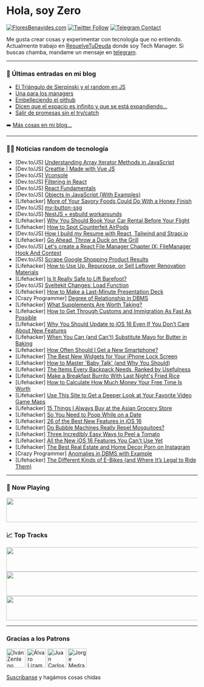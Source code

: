 # Hola, soy Zero

[![FloresBenavides.com](https://img.shields.io/website?down_message=oops&label=MiBlog&style=for-the-badge&up_message=online&url=https%3A%2F%2Ffloresbenavides.com)](https://floresbenavides.com) [![Twitter Follow](https://img.shields.io/twitter/follow/ZeroDragon?color=%231DA1F2&label=Follow&logo=twitter&logoColor=ffffff&style=for-the-badge)](https://twitter.com/zerodragon) [![Telegram Contact](https://img.shields.io/badge/escr%C3%ADbeme-ZeroDragon-%2326A5E4?style=for-the-badge&logo=telegram)](https://t.me/zerodragon)

Me gusta crear cosas y experimentar con tecnología que no entiendo.
Actualmente trabajo en [ResuelveTuDeuda](http://github.com/resuelve) donde soy Tech Manager.
Si buscas chamba, mandame un mensaje en [telegram](https://t.me/zerodragon).

---

### 📕 Últimas entradas en mi blog
<!-- BLOG-POST-LIST:START -->
- [El Triángulo de Sierpinski y el random en JS](https://floresbenavides.com/el-triangulo-de-sierpinski-y-el-random-en-js/)
- [Una para los managers](https://floresbenavides.com/una-para-los-managers/)
- [Embelleciendo el github](https://floresbenavides.com/embelleciendo-el-github/)
- [Dicen que el espacio es infinito y que se está expandiendo…](https://floresbenavides.com/dicen-que-el-espacio-es-infinito-y-que-se-esta-expandiendo/)
- [Salir de promesas sin el try/catch](https://floresbenavides.com/salir-de-promesas-sin-el-try-catch/)
<!-- BLOG-POST-LIST:END -->

➡️ [Más cosas en mi blog...](https://floresbenavides.com)

---

### 👨‍💻 Noticias random de tecnología
<!-- TECH-POSTS:START -->
- [Dev.to/JS] [Understanding Array Iterator Methods in JavaScript](https://dev.to/jamelse/understanding-array-iterator-methods-in-javascript-1k9a)
- [Dev.to/JS] [Creattie | Made with Vue JS](https://dev.to/madewithjavascript/creattie-made-with-vue-js-3jdj)
- [Dev.to/JS] [Vconsole](https://dev.to/haikelfazzani/vconsole-4omp)
- [Dev.to/JS] [Filtering in React](https://dev.to/loganlampton/filtering-in-react-5gbp)
- [Dev.to/JS] [React Fundamentals](https://dev.to/datsfilipe/react-fundamentals-208l)
- [Dev.to/JS] [Objects in JavaScript &lpar;With Examples&rpar;](https://dev.to/rembertdesigns/objects-in-javascript-with-examples-5e4p)
- [Lifehacker] [More of Your Savory Foods Could Do With a Honey Finish](https://lifehacker.com/more-of-your-savory-foods-could-do-with-a-honey-finish-1849532197)
- [Dev.to/JS] [my-button-ssg](https://dev.to/lostbutton/my-button-ssg-3e4g)
- [Dev.to/JS] [NestJS + esbuild workarounds](https://dev.to/antongolub/nestjs-esbuild-workarounds-99i)
- [Lifehacker] [Why You Should Book Your Car Rental Before Your Flight](https://lifehacker.com/why-you-should-book-your-car-rental-before-your-flight-1849529569)
- [Lifehacker] [How to Spot Counterfeit AirPods](https://lifehacker.com/how-to-spot-counterfeit-airpods-1849530662)
- [Dev.to/JS] [How I build my Resume with React, Tailwind and Strapi.io](https://dev.to/mkds17/how-i-build-my-resume-with-react-tailwind-and-strapiio-4526)
- [Lifehacker] [Go Ahead, Throw a Duck on the Grill](https://lifehacker.com/go-ahead-throw-a-duck-on-the-grill-1849527371)
- [Dev.to/JS] [Let&#39;s create a React File Manager Chapter IX: FileManager Hook And Context](https://dev.to/hassanzohdy/lets-create-a-react-file-manager-chapter-ix-filemanager-hook-and-context-3g3f)
- [Dev.to/JS] [Scrape Google Shopping Product Results](https://dev.to/darshan0_1/scrape-google-shopping-product-results-43l7)
- [Lifehacker] [How to Use Up, Repurpose, or Sell Leftover Renovation Materials](https://lifehacker.com/how-to-use-up-repurpose-or-sell-leftover-renovation-m-1849530271)
- [Lifehacker] [Is It Really Safe to Lift Barefoot?](https://lifehacker.com/is-it-really-safe-to-lift-barefoot-1849530787)
- [Dev.to/JS] [Sveltekit Changes: Load Function](https://dev.to/theether0/sveltekit-load-function-behavior-changes-3kb6)
- [Lifehacker] [How to Make a Last-Minute Presentation Deck](https://lifehacker.com/how-to-make-a-last-minute-presentation-deck-1849530466)
- [Crazy Programmer] [Degree of Relationship in DBMS](https://www.thecrazyprogrammer.com/2022/09/degree-of-relationship-in-dbms.html)
- [Lifehacker] [What Supplements Are Worth Taking?](https://lifehacker.com/what-supplements-are-worth-taking-1849530535)
- [Lifehacker] [How to Get Through Customs and Immigration As Fast As Possible](https://lifehacker.com/how-to-get-through-customs-and-immigration-as-fast-as-p-1849529966)
- [Lifehacker] [Why You Should Update to iOS 16 Even If You Don’t Care About New Features](https://lifehacker.com/why-you-should-update-to-ios-16-even-if-you-don-t-care-1849529931)
- [Lifehacker] [When You Can &lpar;and Can&#39;t&rpar; Substitute Mayo for Butter in Baking](https://lifehacker.com/when-you-can-and-cant-substitute-mayo-for-butter-in-b-1849529733)
- [Lifehacker] [How Often Should I Get a New Smartphone?](https://lifehacker.com/how-often-should-i-get-a-new-smartphone-1849530035)
- [Lifehacker] [The Best New Widgets for Your iPhone Lock Screen](https://lifehacker.com/the-best-new-widgets-for-your-iphone-lock-screen-1849528791)
- [Lifehacker] [How to Master &#39;Baby Talk&#39; &lpar;and Why You Should&rpar;](https://lifehacker.com/how-to-master-baby-talk-and-why-you-should-1849528951)
- [Lifehacker] [The Items Every Backpack Needs, Ranked by Usefulness](https://lifehacker.com/the-items-every-backpack-needs-ranked-by-usefulness-1849525349)
- [Lifehacker] [Make a Breakfast Burrito With Last Night&#39;s Fried Rice](https://lifehacker.com/make-a-breakfast-burrito-with-last-nights-fried-rice-1849525922)
- [Lifehacker] [How to Calculate How Much Money Your Free Time Is Worth](https://lifehacker.com/how-to-calculate-how-much-money-your-free-time-is-worth-1849526832)
- [Lifehacker] [Use This Site to Get a Deeper Look at Your Favorite Video Game Maps](https://lifehacker.com/use-this-site-to-get-a-deeper-look-at-your-favorite-vid-1849526185)
- [Lifehacker] [15 Things I Always Buy at the Asian Grocery Store](https://lifehacker.com/15-things-i-always-buy-at-the-asian-grocery-store-1849526212)
- [Lifehacker] [So You Need to Poop While on a Date](https://lifehacker.com/so-you-need-to-poop-while-on-a-date-1849525014)
- [Lifehacker] [26 of the Best New Features in iOS 16](https://lifehacker.com/26-of-the-best-new-features-in-ios-16-1849524600)
- [Lifehacker] [Do Bubble Machines Really Repel Mosquitoes?](https://lifehacker.com/do-bubble-machines-really-repel-mosquitoes-1849525325)
- [Lifehacker] [Three Incredibly Easy Ways to Peel a Tomato](https://lifehacker.com/thee-incredibly-easy-ways-to-peel-a-tomato-1849525275)
- [Lifehacker] [All the New iOS 16 Features You Can&#39;t Use Yet](https://lifehacker.com/all-the-new-ios-16-features-you-cant-use-yet-1849524299)
- [Lifehacker] [The Best Real Estate and Home Decor Porn on Instagram](https://lifehacker.com/the-best-real-estate-and-home-decor-porn-on-instagram-1849524843)
- [Crazy Programmer] [Anomalies in DBMS with Example](https://www.thecrazyprogrammer.com/2022/09/anomalies-in-dbms.html)
- [Lifehacker] [The Different Kinds of E-Bikes &lpar;and Where It’s Legal to Ride Them&rpar;](https://lifehacker.com/the-different-kinds-of-e-bikes-and-where-it-s-legal-to-1849524524)<!-- TECH-POSTS:END -->

---

### 🎵 Now Playing
<a href="https://spotify-now-playing-dun.vercel.app/now-playing?open"><img src="https://spotify-now-playing-dun.vercel.app/now-playing" width="540" height="64"></a>

### 📈 Top Tracks
<a href="https://spotify-now-playing-dun.vercel.app/top-tracks?i=1&open"><img src="https://spotify-now-playing-dun.vercel.app/top-tracks?i=1" width="540" height="64"></a>
<a href="https://spotify-now-playing-dun.vercel.app/top-tracks?i=2&open"><img src="https://spotify-now-playing-dun.vercel.app/top-tracks?i=2" width="540" height="64"></a>
<a href="https://spotify-now-playing-dun.vercel.app/top-tracks?i=3&open"><img src="https://spotify-now-playing-dun.vercel.app/top-tracks?i=3" width="540" height="64"></a>

---

### Gracias a los Patrons
[<img src="https://avatars.githubusercontent.com/u/243380?v=4" alt="Iván Zenteno" width="50px">](https://github.com/k001) [<img src="https://avatars.githubusercontent.com/u/19955639?v=4" alt="Álvaro Lizama" width="50px">](https://github.com/alvarolizama) [<img src="https://avatars.githubusercontent.com/u/2718753?v=4" alt="Juan Carlos Ruiz" width="50px">](https://github.com/JuanCrg90) [<img src="https://avatars.githubusercontent.com/u/37025?v=4" alt="Jorge Medrano" width="50px">](https://github.com/h1pp1e) 

[Suscríbanse](https://www.patreon.com/zerodragon) y hagámos cosas chidas
